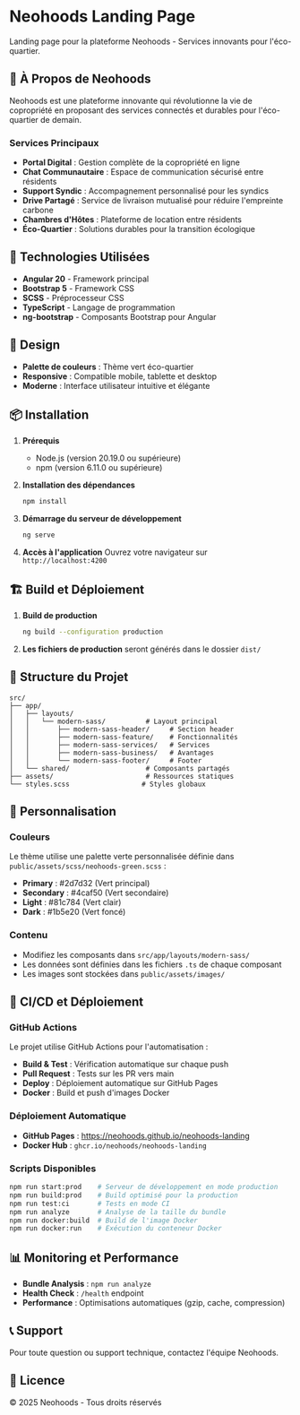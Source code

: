 # Neohoods Landing Page

Landing page pour la plateforme Neohoods - Services innovants pour l'éco-quartier.

## 🏢 À Propos de Neohoods

Neohoods est une plateforme innovante qui révolutionne la vie de copropriété en proposant des services connectés et durables pour l'éco-quartier de demain.

### Services Principaux

- **Portal Digital** : Gestion complète de la copropriété en ligne
- **Chat Communautaire** : Espace de communication sécurisé entre résidents
- **Support Syndic** : Accompagnement personnalisé pour les syndics
- **Drive Partagé** : Service de livraison mutualisé pour réduire l'empreinte carbone
- **Chambres d'Hôtes** : Plateforme de location entre résidents
- **Éco-Quartier** : Solutions durables pour la transition écologique

## 🚀 Technologies Utilisées

- **Angular 20** - Framework principal
- **Bootstrap 5** - Framework CSS
- **SCSS** - Préprocesseur CSS
- **TypeScript** - Langage de programmation
- **ng-bootstrap** - Composants Bootstrap pour Angular

## 🎨 Design

- **Palette de couleurs** : Thème vert éco-quartier
- **Responsive** : Compatible mobile, tablette et desktop
- **Moderne** : Interface utilisateur intuitive et élégante

## 📦 Installation

1. **Prérequis**
   - Node.js (version 20.19.0 ou supérieure)
   - npm (version 6.11.0 ou supérieure)

2. **Installation des dépendances**

   ```bash
   npm install
   ```

3. **Démarrage du serveur de développement**

   ```bash
   ng serve
   ```

4. **Accès à l'application**
   Ouvrez votre navigateur sur `http://localhost:4200`

## 🏗️ Build et Déploiement

1. **Build de production**

   ```bash
   ng build --configuration production
   ```

2. **Les fichiers de production** seront générés dans le dossier `dist/`

## 📁 Structure du Projet

```
src/
├── app/
│   ├── layouts/
│   │   └── modern-sass/          # Layout principal
│   │       ├── modern-sass-header/     # Section header
│   │       ├── modern-sass-feature/    # Fonctionnalités
│   │       ├── modern-sass-services/   # Services
│   │       ├── modern-sass-business/   # Avantages
│   │       └── modern-sass-footer/     # Footer
│   └── shared/                   # Composants partagés
├── assets/                       # Ressources statiques
└── styles.scss                  # Styles globaux
```

## 🎯 Personnalisation

### Couleurs

Le thème utilise une palette verte personnalisée définie dans `public/assets/scss/neohoods-green.scss` :

- **Primary** : #2d7d32 (Vert principal)
- **Secondary** : #4caf50 (Vert secondaire)
- **Light** : #81c784 (Vert clair)
- **Dark** : #1b5e20 (Vert foncé)

### Contenu

- Modifiez les composants dans `src/app/layouts/modern-sass/`
- Les données sont définies dans les fichiers `.ts` de chaque composant
- Les images sont stockées dans `public/assets/images/`

## 🚀 CI/CD et Déploiement

### GitHub Actions

Le projet utilise GitHub Actions pour l'automatisation :

- **Build & Test** : Vérification automatique sur chaque push
- **Pull Request** : Tests sur les PR vers main
- **Deploy** : Déploiement automatique sur GitHub Pages
- **Docker** : Build et push d'images Docker

### Déploiement Automatique

- **GitHub Pages** : https://neohoods.github.io/neohoods-landing
- **Docker Hub** : `ghcr.io/neohoods/neohoods-landing`

### Scripts Disponibles

```bash
npm run start:prod    # Serveur de développement en mode production
npm run build:prod    # Build optimisé pour la production
npm run test:ci       # Tests en mode CI
npm run analyze       # Analyse de la taille du bundle
npm run docker:build  # Build de l'image Docker
npm run docker:run    # Exécution du conteneur Docker
```

## 📊 Monitoring et Performance

- **Bundle Analysis** : `npm run analyze`
- **Health Check** : `/health` endpoint
- **Performance** : Optimisations automatiques (gzip, cache, compression)

## 📞 Support

Pour toute question ou support technique, contactez l'équipe Neohoods.

## 📄 Licence

© 2025 Neohoods - Tous droits réservés
